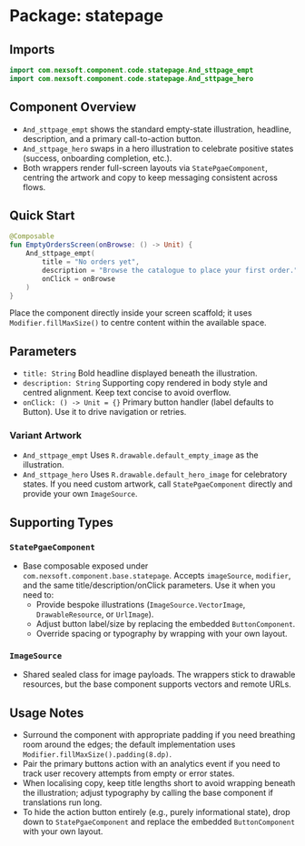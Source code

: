 # Package: statepage

## Imports
```kotlin
import com.nexsoft.component.code.statepage.And_sttpage_empt
import com.nexsoft.component.code.statepage.And_sttpage_hero
```

## Component Overview
- `And_sttpage_empt` shows the standard empty-state illustration, headline, description, and a primary call-to-action button.
- `And_sttpage_hero` swaps in a hero illustration to celebrate positive states (success, onboarding completion, etc.).
- Both wrappers render full-screen layouts via `StatePgaeComponent`, centring the artwork and copy to keep messaging consistent across flows.

## Quick Start
```kotlin
@Composable
fun EmptyOrdersScreen(onBrowse: () -> Unit) {
    And_sttpage_empt(
        title = "No orders yet",
        description = "Browse the catalogue to place your first order.",
        onClick = onBrowse
    )
}
```
Place the component directly inside your screen scaffold; it uses `Modifier.fillMaxSize()` to centre content within the available space.

## Parameters
- `title: String`  Bold headline displayed beneath the illustration.
- `description: String`  Supporting copy rendered in body style and centred alignment. Keep text concise to avoid overflow.
- `onClick: () -> Unit = {}`  Primary button handler (label defaults to Button). Use it to drive navigation or retries.

### Variant Artwork
- `And_sttpage_empt`  Uses `R.drawable.default_empty_image` as the illustration.
- `And_sttpage_hero`  Uses `R.drawable.default_hero_image` for celebratory states.
If you need custom artwork, call `StatePgaeComponent` directly and provide your own `ImageSource`.

## Supporting Types
### `StatePgaeComponent`
- Base composable exposed under `com.nexsoft.component.base.statepage`. Accepts `imageSource`, `modifier`, and the same title/description/onClick parameters. Use it when you need to:
  - Provide bespoke illustrations (`ImageSource.VectorImage`, `DrawableResource`, or `UrlImage`).
  - Adjust button label/size by replacing the embedded `ButtonComponent`.
  - Override spacing or typography by wrapping with your own layout.

### `ImageSource`
- Shared sealed class for image payloads. The wrappers stick to drawable resources, but the base component supports vectors and remote URLs.

## Usage Notes
- Surround the component with appropriate padding if you need breathing room around the edges; the default implementation uses `Modifier.fillMaxSize().padding(8.dp)`.
- Pair the primary buttons action with an analytics event if you need to track user recovery attempts from empty or error states.
- When localising copy, keep title lengths short to avoid wrapping beneath the illustration; adjust typography by calling the base component if translations run long.
- To hide the action button entirely (e.g., purely informational state), drop down to `StatePgaeComponent` and replace the embedded `ButtonComponent` with your own layout.
